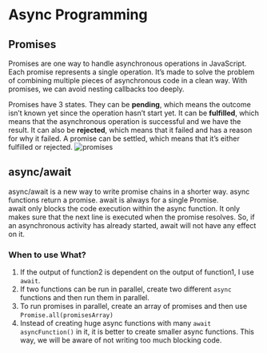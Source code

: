 
# Async Programming


## Promises
Promises are one way to handle asynchronous operations in JavaScript. Each promise represents a single operation.
It’s made to solve the problem of combining multiple pieces of asynchronous code in a clean way.
With promises, we can avoid nesting callbacks too deeply.

Promises have 3 states. They can be **pending**, which means the outcome isn’t known yet since the operation hasn’t start yet.
It can be **fulfilled**, which means that the asynchronous operation is successful and we have the result.
It can also be **rejected**, which means that it failed and has a reason for why it failed.
A promise can be settled, which means that it’s either fulfilled or rejected.
![promises](https://miro.medium.com/max/1400/1*0mBlni5vsYZE2wFzfVv8EA.png)
## async/await

async/await is a new way to write promise chains in a shorter way.
async functions return a promise. await is always for a single Promise.
<br/>
await only blocks the code execution within the async function. It only makes sure that the next line is executed when the promise resolves. So, if an asynchronous activity has already started, await will not have any effect on it.
<br/>

### When to use What? 
1. If the output of function2 is dependent on the output of function1, I use `await`.
2. If two functions can be run in parallel, create two different `async` functions and then run them in parallel.
3. To run promises in parallel, create an array of promises and then use `Promise.all(promisesArray)`
4. Instead of creating huge async functions with many `await asyncFunction()` in it, it is better to create smaller async functions. This way, we will be aware of not writing too much blocking code.
